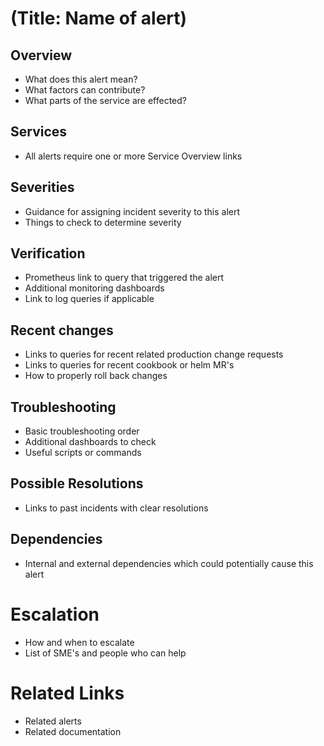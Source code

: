 # (Title: Name of alert)

## Overview

- What does this alert mean?
- What factors can contribute?
- What parts of the service are effected?

## Services

- All alerts require one or more Service Overview links

## Severities

- Guidance for assigning incident severity to this alert
- Things to check to determine severity

## Verification

- Prometheus link to query that triggered the alert
- Additional monitoring dashboards
- Link to log queries if applicable

## Recent changes

- Links to queries for recent related production change requests
- Links to queries for recent cookbook or helm MR's
- How to properly roll back changes

## Troubleshooting

- Basic troubleshooting order
- Additional dashboards to check
- Useful scripts or commands

## Possible Resolutions

- Links to past incidents with clear resolutions

## Dependencies

- Internal and external dependencies which could potentially cause this alert

# Escalation

- How and when to escalate
- List of SME's and people who can help

# Related Links

- Related alerts
- Related documentation
